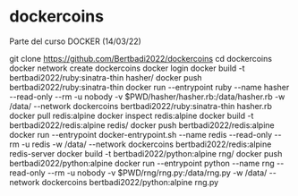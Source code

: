 # dockercoins
Parte del curso DOCKER (14/03/22)

git clone https://github.com/Bertbadi2022/dockercoins
cd dockercoins
docker network create dockercoins
docker login
docker build -t bertbadi2022/ruby:sinatra-thin hasher/
docker push bertbadi2022/ruby:sinatra-thin
docker run  --entrypoint ruby --name hasher --read-only --rm -u nobody -v $PWD/hasher/hasher.rb:/data/hasher.rb -w /data/ --network dockercoins bertbadi2022/ruby:sinatra-thin hasher.rb
docker pull redis:alpine
docker inspect redis:alpine
docker build -t bertbadi2022/redis:alpine redis/ 
docker push bertbadi2022/redis:alpine
docker run  --entrypoint docker-entrypoint.sh --name redis --read-only --rm -u redis -w /data/ --network dockercoins bertbadi2022/redis:alpine redis-server
docker build -t bertbadi2022/python:alpine rng/
docker push bertbadi2022/python:alpine
docker run  --entrypoint python --name rng --read-only --rm -u nobody -v $PWD/rng/rng.py:/data/rng.py -w /data/ --network dockercoins bertbadi2022/python:alpine rng.py
